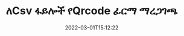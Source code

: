 ---
############################# Static ############################
layout: "auto-gen-signature"
date: 2022-03-01T15:12:22
draft: false
operation: Verify
signaturetype: Qrcode
fileformat: Csv
productName: .NET
lang: am
productCode: net
otherformats: pdf doc docx docm dot dotm dotx odt ott rtf xls xlsx xlsm xlsb csv ods ots xltx xltm ppt pptx pps ppsx odp otp potx potm pptm ppsm png jpg bmp gif tiff svg webp wmf
breadcrumb: Put Qrcode signature on Csv for C#

############################# Head ############################
head_title: "የQrcode ፊርማዎች ለCsv ፋይሎች በC# በኩል ማረጋገጫ"
head_description: "Csv ሰነዶችን እና Qrcode ፊርማቸውን ለማረጋገጥ ጥቂት የ.NET ኮድ መስመሮችን ብቻ ይጠቀሙ።"

############################# Header ############################
title: "ለCsv ፋይሎች የQrcode ፊርማ ማረጋገጫ"
description: "ኤፒአይ ለ.NET የQrcode ፊርማዎችን በCsv ሰነዶች ለማረጋገጥ እድል ይሰጣል። በእርስዎ Csv ሰነዶች ውስጥ ያሉ የኢ-ፊርማዎች ማረጋገጫ በፍጥነት እና በቀላሉ ሊከናወን ይችላል።"
bg_image: "https://cms.admin.containerize.com/templates/aspose/App_Themes/V3/images/bg/header1.png"
bg_overlay: false
button:
    enable: true

############################# SubMenu ############################
submenu:
    enable: true

    left:
        img_alt: "GroupDocs.Signature for .NET"
        image: "https://cms.admin.containerize.com/templates/groupdocs/images/product-logos/90x90-noborder/groupdocs-signature-net.png"
        product: "GroupDocs.Signature"
        platform: ".NET"



############################# About ############################
about:
    enable: true
    title: "አዲስ የGroupDocs.Signature for .NET API ባህሪያትን ያግኙ"
    content: |
        [GroupDocs.Signature for .NET](https://products.groupdocs.com/signature/net/) ኤፒአይ የኤሌክትሮኒክ ፊርማዎችን በመጠቀም ብዙ የሰነድ ቅርጸቶችን ለማስኬድ ሰፊ መንገዶችን ይሰጣል። ብዙ አይነት ዲጂታል ፊርማዎች እንደ ጽሑፎች፣ ምስሎች፣ ዲጂታል ሰርተፊኬቶች፣ ባርኮዶች፣ QR-codes፣ ማህተሞች ወይም ሜታዳታ ይደገፋሉ። ደንበኞች ዲጂታል ፊርማዎችን በፒዲኤፍ፣ MS Word ሰነዶች፣ በኤምኤስ ኤክሴል የስራ ደብተሮች፣ MS PowerPoint ማቅረቢያዎች፣ አዶቤ ፎቶሾፕ ፋይሎች እና የተለያዩ የምስል ቅርጸቶችን ማከል፣ ማስወገድ፣ ማረም፣ ማረጋገጥ ወይም መፈለግ ይችላሉ። የሚገርሙ የተጨማሪ ባህሪያት እና ቅንብሮች ይገኛሉ።
    

############################# Steps ############################
steps:
    enable: true
    title_left: "በእርስዎ Csv ሰነድ ውስጥ የQrcode ፊርማዎችን እንዴት ማረጋገጥ እንደሚቻል"
    content_left: |
        [GroupDocs.Signature for .NET](https://products.groupdocs.com/signature/net/) በCsv ሰነዶች ላይ የተቀመጡ የQrcode ፊርማዎችን ማረጋገጥ ያሉ ጠቃሚ ባህሪያትን ያካትታል። ተጨማሪ ኮድ ሳይተገብሩ ይህንን እድል ይጠቀሙ።
        
        * በመጀመሪያ፣ የፈጣን ፊርማ ክፍል መረጋገጥ አለበት ወደተባለው ሰነድ እንደ ግንበኛ መለኪያ መንገድ ያቀርባል።
        * በሁለተኛ ደረጃ አዲስ የVerifyOptions ነገር ይፍጠሩ እና ሁሉንም አስፈላጊ ንብረቶች ያዘጋጁ።
        * በመጨረሻም፣ የፊርማ ነገርን ጥራ የVerifyOptions ምሳሌን የሚያልፍበትን ዘዴ ያረጋግጡ።
        * ከዚያ የማረጋገጫ ውጤቶችን ያስኬዱ.

    title_right: "የስርዓት መስፈርቶች"
    content_right: |
        GroupDocs.Signature for .NET በሁሉም ዋና መድረኮች እና ስርዓተ ክወናዎች ላይ ይደገፋሉ። ከዚህ በታች ያለውን ኮድ ከመተግበሩ በፊት፣ እባክዎ በስርዓትዎ ላይ የሚከተሉት ቅድመ ሁኔታዎች እንዳሉዎት ያረጋግጡ።

        * ስርዓተ ክወናዎች-ማይክሮሶፍት ዊንዶውስ ፣ ሊኑክስ ፣ ማክኦኤስ
        * የልማት አካባቢዎች፡ Microsoft Visual Studio, Xamarin, MonoDevelop
        * Frameworks: .NET Framework, .NET Standard, .NET Core, Mono
        * የቅርብ ጊዜውን የGroupDocs.Signature for .NET ስሪት ከ[Nuget](https://www.nuget.org/packages/groupdocs.signature) ያውርዱ
         
    code: |
        ```csharp    
                
        // Set up input Csv file
        string filePath = "input.csv";

        // Instantiate Signature for input file
        using (GroupDocs.Signature.Signature signature = new GroupDocs.Signature.Signature(filePath))
        {
                //Provide verification options
                QrCodeVerifyOptions options = new QrCodeVerifyOptions()
                {
                    // process only first page
                    PagesSetup = new PagesSetup() { FirstPage = true },
                    AllPages = false,
                    // set up text match type
                    MatchType = TextMatchType.StartsWith,
                    // specify text pattern to search
                    Text = "QrCode text",
                };

                // Verify document signatures
                VerificationResult result = signature.Verify(options);

                //process result
                if (result.IsValid)
                {
                    //..
                }
        }

        ```

############################# Demos ############################
demos:
    enable: true
    title: "በQrcode ፊርማዎች ቀጥታ ማሳያ መፈረም"
    content: |
       የ[GroupDocs.signature መተግበሪያ](https://products.groupdocs.app/signature/family) ድህረ ገጽን በመጎብኘት የተለያዩ ኤሌክትሮኒክ ፊርማዎችን ወደ Csv ፋይል አሁኑኑ ያክሉ።          

############################# More Formats ############################
more_formats:
    enable: true
    title: "C#ን በመጠቀም ሌሎች የQrcode ፊርማዎችን ያረጋግጡ"
    content: |
        "በተለያዩ ሰነዶች ውስጥ የተቀመጡ የኤሌክትሮኒክ ፊርማዎችን ማረጋገጥ. ከታች እንደተገለጸው የፊርማዎችን ጥራት በታዋቂው የፋይል ቅርጸቶች ያረጋግጡ።"
    format: 
       
       
back_to_top:
    enable: true
---